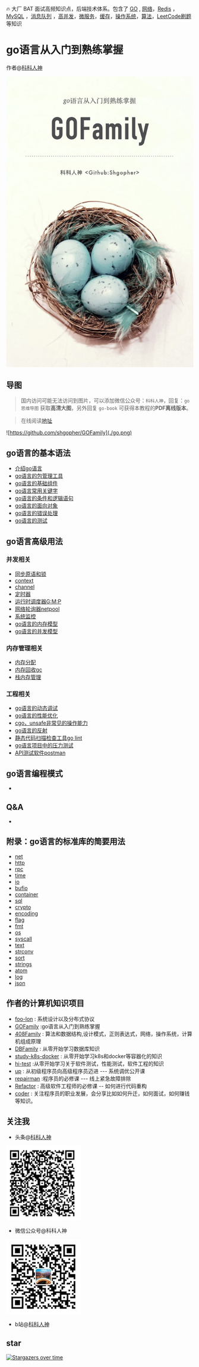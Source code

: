 🔥 大厂 BAT 面试高频知识点，后端技术体系。包含了 [GO](#go语言的基本语法) , [网络](#作者的计算机知识项目)，[Redis](#作者的计算机知识项目) ，[MySQL](#作者的计算机知识项目) ，[消息队列](#作者的计算机知识项目) ，[高并发](#作者的计算机知识项目)，[微服务](#作者的计算机知识项目)，[缓存](#作者的计算机知识项目)，[操作系统](#作者的计算机知识项目)，[算法](#作者的计算机知识项目)，[LeetCode刷题](#作者的计算机知识项目) 等知识

# go语言从入门到熟练掌握

作者@[科科人神](https://github.com/shgopher/shgopher)

![p](./gofamily.jpg)

## 导图
> 国内访问可能无法访问到图片，可以添加微信公众号：`科科人神`，回复：`go思维导图` 获取**高清大图**，另外回复 `go-book` 可获得本教程的**PDF离线版本**。

>在线阅读[地址](https://shgopher.github.io/GOFamily)


![https://github.com/shgopher/GOFamily](./go.png)


## go语言的基本语法

- [介绍go语言](./1/description-go.md)
- [go语言的包管理工具](./1/gomod.md)
- [go语言的基础组件](./1/int.md)
- [go语言常用关键字](./1/for.md)
- [go语言的条件和逻辑语句](./1/if.md)
- [go语言的面向对象](./1/oop.md)
- [go语言的错误处理](./1/error.md)
- [go语言的测试](./1/testing.md)
## go语言高级用法
### 并发相关
- [同步原语和锁](./2/mutex.md)
- [context](./2/context.md)
- [channel](./2/channel.md)
- [定时器](./2/timer.md)
- [运行时调度器G:M:P](./2/gmp.md)      
- [网络轮询器netpool](./2/netpool.md)
- [系统监控](./2/system-control.md)
- [go语言的内存模型](./2/happens-before.md)
- [go语言的并发模型](./2/csp.md)
### 内存管理相关
- [内存分配](./2/tcmolloc.md)
- [内存回收gc](./2/gc.md)  
- [栈内存管理](./2/stack-mem.md)
### 工程相关
- [go语言的动态调试](./2/d-debug.md)
- [go语言的性能优化](./2/better.md)
- [cgo，unsafe非常见的操作能力](./2/cgo.md)
- [go语言的反射](./2/reflect.md)
- [静态代码扫描检查工具go lint](./2/golint.md)
- [go语言项目中的压力测试](./2/hey.md)
- [API测试软件postman](./2/postman.md)
## go语言编程模式
- 
## Q&A
- 
## 附录：go语言的标准库的简要用法
- [net](./5/net.md)
- [http](./5/http.md)
- [rpc](./5/rpc.md)
- [time](./5/time.md)
- [io](./5/io.md)
- [bufio](./5/bufio.md)
- [container](./5/container.md)
- [sql](./5/sql.md)
- [crypto](./5/crypto.md)
- [encoding](./5/encoding.md)
- [flag](./5/flag.md)
- [fmt](./5/fmt.md)
- [os](./5/os.md)
- [syscall](./5/syscall.md)
- [text](./5/text.md)
- [strconv](./5/strconv.md)
- [sort](./5/sort.md)
- [strings](./5/strings.md)
- [atom](./5/atom.md)
- [log](./5/log.md)
- [json](./5/json.md)
## 作者的计算机知识项目
- [foo-lon](https://github.com/shgopher/foo-lon) : 系统设计以及分布式协议
- [GOFamily](https://github.com/shgopher/GOFamily) :go语言从入门到熟练掌握 
- [408Family](https://github.com/shgopher/408Family) : 算法和数据结构,设计模式，正则表达式，网络，操作系统，计算机组成原理
- [DBFamily](https://github.com/shgopher/DBFamily) : 从零开始学习数据库知识
- [study-k8s-docker](https://github.com/shgopher/study-k8s-docker) : 从零开始学习k8s和docker等容器化的知识
- [hi-test](https://github.com/shgopher/hi-test) :从零开始学习关于软件测试，性能测试，软件工程的知识
- [up](https://github.com/shgopher/up) : 从初级程序员向高级程序员迈进 --- 系统调优公开课
- [repairman](https://github.com/shgopher/repairman) :程序员的必修课 --- 线上紧急故障排除
- [Refactor](https://github.com/shgopher/refactor) : 高级软件工程师的必修课 -- 如何进行代码重构
- [coder](https://github.com/shgopher/coder) : 关注程序员的职业发展，会分享比如如何升迁，如何面试，如何赚钱等知识。

    
## 关注我

- 头条@[科科人神](https://www.toutiao.com/c/user/token/MS4wLjABAAAAIGeO1-kCUelF-G8GW3AvJlrEL7tiO24WHJmnX4nV1bs/)

![p](./toutiao.png)

- 微信公众号@科科人神

![p](./wechat.jpg)

- b站@[科科人神](https://space.bilibili.com/478621088)

## star

[![Stargazers over time](https://starchart.cc/shgopher/GOFamily.svg)](https://starchart.cc/shgopher/GOFamily)